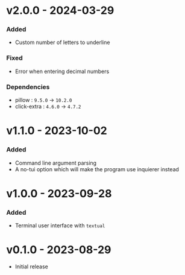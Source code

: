 # v2.0.0 - 2024-03-29

### Added
- Custom number of letters to underline

### Fixed
- Error when entering decimal numbers

### Dependencies
- pillow : `9.5.0` -> `10.2.0`
- click-extra : `4.6.0` -> `4.7.2`

# v1.1.0 - 2023-10-02

### Added
- Command line argument parsing 
- A no-tui option which will make the program use inquierer instead

# v1.0.0 - 2023-09-28

### Added
- Terminal user interface with `textual`

# v0.1.0 - 2023-08-29

- Initial release
